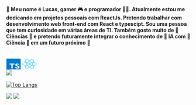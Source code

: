 #### :rocket: Meu nome é Lucas, gamer :video_game: e programador :man_technologist:. Atualmente estou me dedicando em projetos pessoais com ReactJs. Pretendo trabalhar com desenvolvimento web front-end  com React e typescipt. Sou uma pessoa que tem curiosidade em várias áreas de TI. Também gosto muito de :satellite: Ciências :telescope: e pretendo futuramente integrar o conhecimento de :robot: IA com :dna: Ciência :microscope: em um futuro próximo :rocket:

<div style="display: inline-block"><br>
  <img align="center" alt="Ts" height="30" width="40" src="https://raw.githubusercontent.com/devicons/devicon/master/icons/typescript/typescript-plain.svg">
  <img align="center" alt="React" height="30" width="40" src="https://raw.githubusercontent.com/devicons/devicon/master/icons/react/react-original.svg">
</div>
<br>

<img height="180em" src="https://github-readme-stats.vercel.app/api?username=lucasinada43&show_icons=true&hide_border=true&&count_private=true&include_all_commits=true&theme=ligth" />

[![Top Langs](https://github-readme-stats.vercel.app/api/top-langs/?username=lucasinada43&layout=compact)](https://github.com/lucasinada43/github-readme-stats)

 <a href="https://www.linkedin.com/in/lucas-gabriel-da-cruz-inada-35591b205/" target="_blank"><img src="https://img.shields.io/badge/-LinkedIn-%230077B5?style=for-the-badge&logo=linkedin&logoColor=white" target="_blank"></a> 
<a href = "mailto:lucasinada43@gmail.com"><img src="https://img.shields.io/badge/-Gmail-%23333?style=for-the-badge&logo=gmail&logoColor=white" target="_blank"></a>
